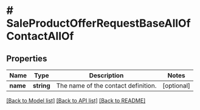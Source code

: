 # # SaleProductOfferRequestBaseAllOfContactAllOf

## Properties

Name | Type | Description | Notes
------------ | ------------- | ------------- | -------------
**name** | **string** | The name of the contact definition. | [optional]

[[Back to Model list]](../../README.md#models) [[Back to API list]](../../README.md#endpoints) [[Back to README]](../../README.md)
